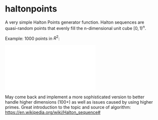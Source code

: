 # haltonpoints
A very simple Halton Points generator function.
Halton sequences are quasi-random points that evenly fill the n-dimensional unit cube $[0,1)^{n}$.

Example: 1000 points in $R^{2}$:

![figure](figure.fig)

May come back and implement a more sophisticated version to better handle higher dimensions (100+) as well as issues caused by using higher primes.
Great introduction to the topic and source of algorithm: https://en.wikipedia.org/wiki/Halton_sequence#
